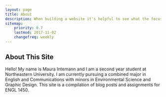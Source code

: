 ```yaml
---
layout: page
title: About
description: When building a website it's helpful to see what the focus of your site is. This page is an example of how to show a website's focus.
sitemap:
    priority: 0.7
    lastmod: 2017-11-02
    changefreq: weekly
---
```

## About This Site

Hello! My name is Maura Intemann and I am a second year student at Northeastern University. I am currently pursuing a combined major in English and Communications with minors in Environmental Science and Graphic Design. This site is a compilation of blog posts and assignments for ENGL 1450.   

